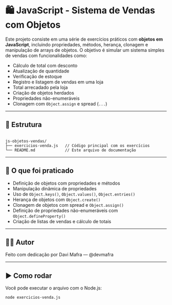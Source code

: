 # 🛍️ JavaScript - Sistema de Vendas com Objetos

Este projeto consiste em uma série de exercícios práticos com **objetos em JavaScript**, incluindo propriedades, métodos, herança, clonagem e manipulação de arrays de objetos. O objetivo é simular um sistema simples de vendas com funcionalidades como:

- Cálculo de total com desconto
- Atualização de quantidade
- Verificação de estoque
- Registro e listagem de vendas em uma loja
- Total arrecadado pela loja
- Criação de objetos herdados
- Propriedades não-enumeráveis
- Clonagem com `Object.assign` e spread (`...`)

---

## 📂 Estrutura
<pre><code>
js-objetos-vendas/
├── exercicios-venda.js   // Código principal com os exercícios
└── README.md             // Este arquivo de documentação
</code></pre>
---

## 🧠 O que foi praticado

- Definição de objetos com propriedades e métodos
- Manipulação dinâmica de propriedades
- Uso de `Object.keys()`, `Object.values()`, `Object.entries()`
- Herança de objetos com `Object.create()`
- Clonagem de objetos com spread e `Object.assign()`
- Definição de propriedades não-enumeráveis com `Object.defineProperty()`
- Criação de listas de vendas e cálculo de totais

---

## 👨‍💻 Autor

Feito com dedicação por Davi Mafra — @devmafra

---

## ▶️ Como rodar

Você pode executar o arquivo com o Node.js:

```bash
node exercicios-venda.js
